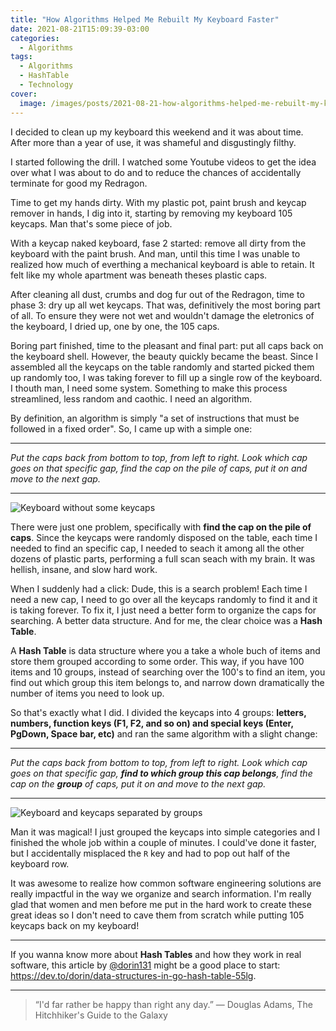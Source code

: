 ```yaml
---
title: "How Algorithms Helped Me Rebuilt My Keyboard Faster"
date: 2021-08-21T15:09:39-03:00
categories:
  - Algorithms
tags:
  - Algorithms
  - HashTable
  - Technology
cover:
  image: /images/posts/2021-08-21-how-algorithms-helped-me-rebuilt-my-keyboard-faster/1.JPG
---
```


I decided to clean up my keyboard this weekend and it was about time. After more than a year of use, it was shameful and disgustingly filthy.

I started following the drill. I watched some Youtube videos to get the idea over what I was about to do and to reduce the chances of accidentally terminate for good my Redragon.

Time to get my hands dirty. With my plastic pot, paint brush and keycap remover in hands, I dig into it, starting by removing my keyboard 105 keycaps. Man that's some piece of job.

With a keycap naked keyboard, fase 2 started: remove all dirty from the keyboard with the paint brush. And man, until this time I was unable to realized how much of everthing a mechanical keyboard is able to retain. It felt like my whole apartment was beneath theses plastic caps.

After cleaning all dust, crumbs and dog fur out of the Redragon, time to phase 3: dry up all wet keycaps. That was, definitively the most boring part of all. To ensure they were not wet and wouldn't damage the eletronics of the keyboard, I dried up, one by one, the 105 caps.

Boring part finished, time to the pleasant and final part: put all caps back on the keyboard shell. However, the beauty quickly became the beast. Since I assembled all the keycaps on the table randomly and started picked them up randomly too, I was taking forever to fill up a single row of the keyboard. I thouth man, I need some system. Something to make this process streamlined, less random and caothic. I need an algorithm.

By definition, an algorithm is simply "a set of instructions that must be followed in a fixed order". So, I came up with a simple one:

---

_Put the caps back from bottom to top, from left to right. Look which cap goes on that specific gap, find the cap on the pile of caps, put it on and move to the next gap._

---

![Keyboard without some keycaps](/images/posts/2021-08-21-how-algorithms-helped-me-rebuilt-my-keyboard-faster/2.JPG)

There were just one problem, specifically with **find the cap on the pile of caps**. Since the keycaps were randomly disposed on the table, each time I needed to find an specific cap, I needed to seach it among all the other dozens of plastic parts, performing a full scan seach with my brain. It was hellish, insane, and slow hard work.

When I suddenly had a click: Dude, this is a search problem! Each time I need a new cap, I need to go over all the keycaps randomly to find it and it is taking forever. To fix it, I just need a better form to organize the caps for searching. A better data structure. And for me, the clear choice was a **Hash Table**.

A **Hash Table** is data structure where you a take a whole buch of items and store them grouped according to some order. This way, if you have 100 items and 10 groups, instead of searching over the 100's to find an item, you find out which group this item belongs to, and narrow down dramatically the number of items you need to look up.

So that's exactly what I did. I divided the keycaps into 4 groups: **letters, numbers, function keys (F1, F2, and so on) and special keys (Enter, PgDown, Space bar, etc)** and ran the same algorithm with a slight change:

---

_Put the caps back from bottom to top, from left to right. Look which cap goes on that specific gap, **find to which group this cap belongs**, find the cap on the **group** of caps, put it on and move to the next gap._

---

![Keyboard and keycaps separated by groups](/images/posts/2021-08-21-how-algorithms-helped-me-rebuilt-my-keyboard-faster/3.JPG)

Man it was magical! I just grouped the keycaps into simple categories and I finished the whole job within a couple of minutes. I could've done it faster, but I accidentally misplaced the `R` key and had to pop out half of the keyboard row.

It was awesome to realize how common software engineering solutions are really impactful in the way we organize and search information. I'm really glad that women and men before me put in the hard work to create these great ideas so I don't need to cave them from scratch while putting 105 keycaps back on my keyboard!

---

If you wanna know more about **Hash Tables** and how they work in real software, this article by [@dorin131](https://github.com/dorin131/) might be a good place to start: https://dev.to/dorin/data-structures-in-go-hash-table-55lg.

---

> “I'd far rather be happy than right any day.”
> ― Douglas Adams, The Hitchhiker's Guide to the Galaxy
